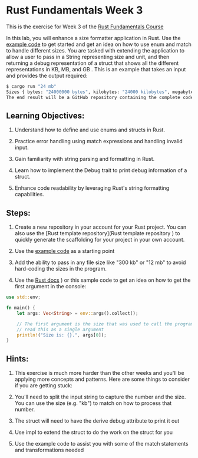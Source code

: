 # Rust Fundamentals Week 3

This is the exercise for Week 3 of the [Rust Fundamentals Course](https://www.coursera.org/learn/rust-fundamentals)


In this lab, you will enhance a size formatter application in Rust. 
Use the [example code](https://github.com/alfredodeza/rust-structs-types-enums/blob/main/examples/14-match-enums/match-enum/src/main.rs) to get started and get an idea on how to use enum and match to handle different sizes. You are tasked with extending the application to allow a user to pass in a String representing size and unit, and then returning a debug representation of a struct that shows all the different representations in KB, MB, and GB . This is an example that takes an input and provides the output required:

```bash
$ cargo run "24 mb"
Sizes { bytes: "24000000 bytes", kilobytes: "24000 kilobytes", megabytes: "24 megabytes", gigabytes: "0 gigabytes" }
The end result will be a GitHub repository containing the complete code for the enhanced file reader application.
```
## Learning Objectives:

1. Understand how to define and use enums and structs in Rust.

1. Practice error handling using match expressions and handling invalid input.

1. Gain familiarity with string parsing and formatting in Rust.

1. Learn how to implement the Debug trait to print debug information of a struct.

1. Enhance code readability by leveraging Rust's string formatting capabilities.


## Steps:

1. Create a new repository in your account for your Rust project. You can also use the [Rust template repository](Rust template repository
) to quickly generate the scaffolding for your project in your own account.

1. Use the [example code](https://github.com/alfredodeza/rust-structs-types-enums/blob/main/examples/14-match-enums/match-enum/src/main.rs) as a starting point

1. Add the ability to pass in any file size like "300 kb" or "12 mb"  to avoid hard-coding the sizes in the program. 

1. Use the [Rust docs](https://doc.rust-lang.org/rust-by-example/std_misc/arg.html)
) or this sample code to get an idea on how to get the first argument in the console:

```rust
use std::env;

fn main() {
    let args: Vec<String> = env::args().collect();

    // The first argument is the size that was used to call the program. Must use quotes to
    // read this as a single argument
    println!("Size is: {}.", args[0]);
}
```

## Hints:

1. This exercise is much more harder than the other weeks and you'll be applying more concepts and patterns. Here are some things to consider if you are getting stuck:

1. You'll need to split the input string to capture the number and the size. You can use the size (e.g. "kb") to match on how to process that number. 

1. The struct will need to have the derive debug attribute to print it out

1. Use impl to extend the struct to do the work on the struct for you

1. Use the example code to assist you with some of the match statements and transformations needed